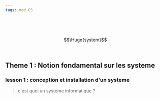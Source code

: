 ```yaml
---
tags: mod CS 
---
```

<br/>
<br/>

$$\Huge{system}$$

<br/>

## **Theme 1** : Notion fondamental sur les systeme



### **lesson 1 :** conception et installation d'un systeme

>c'est quoi un systeme informatique ?

